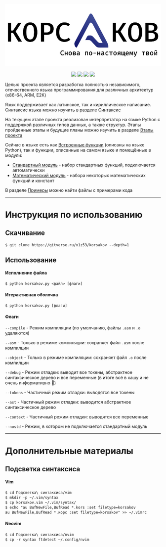 ![Фирменный блок](./Документация/Изображения/С%20фоном/Фирменный%20блок%20(с%20фоном).svg)

<p align="center">
    <img src="https://badgen.net/badge/Текущая%20версия/v0.5.6.1/green" />
    <img src="https://badgen.net/badge/Компилятор/В%20разработке/red" />
    <img src="https://badgen.net/badge/Интерпретатор/Python/yellow" />
    <img src="https://badgen.net/badge/Архитектуры/x86-64/green" />
</p>

Целью проекта является разработка полностью независимого, отечественного языка программирования для различных архитектур (x86-64, ARM, E2K)

Язык поддерживает как латинское, так и кириллическое написание. Синтаксис языка можно изучить в разделе [Синтаксис](./Документация/Синтаксис.md)

На текущем этапе проекта реализован интерпретатор на языке Python с поддержкой различных типов данных, а также структур. Этапы пройденные этапы и будущие планы можно изучить в разделе [Этапы проекта](./Документация/Этапы%20проекта.md)

Сейчас в языке есть как [Встроенные функции](./Документация/Встроенные%20функции.md) (описаны на языке Python), так и функции, описанные на самом языке и помещённые в модули:
- [Стандартный модуль](./Документация/Стандартный%20модуль.md) - набор стандартных функций, подключается автоматически
- [Математический модуль](./Документация/Математический%20модуль.md) - набора некоторых математических функций и констант

В разделе [Примеры](./Примеры) можно найти файлы с примерами кода

---

# Инструкция по использованию

## Скачивание

```console
$ git clone https://gitverse.ru/x1z53/korsakov --depth=1
```

## Использование

#### Исполнение файла

```console
$ python korsakov.py <файл> [флаги]
```

#### Итерактивная оболочка

```console
$ python korsakov.py [флаги]
```

#### Флаги

`--compile` - Режим компиляции (по умолчанию, файлы `.asm` и `.o` удаляются)

`--asm` - Только в режиме компиляции: сохраняет файл `.asm` после компилции

`--object` - Только в режиме компиляции: сохраняет файл `.o` после компилции

`--debug` - Режим отладки: выводит все токены, абстрактное синтаксическое дерево и все переменные (в итоге всё в кашу и не очень информативно 🙂)

`--tokens` - Частичный режим отладки: выводятся все токены

`--ast` - Частичный режим отладки: выводится абстрактное синтаксическое дерево

`--context` - Частичный режим отладки: выводятся все переменные

`--nostd` - Режим, в котором не подключается стандартный модуль

---

# Дополнительные материалы

## Подсветка синтаксиса

#### Vim

```console
$ cd Подсветка\ синтаксиса/vim
$ mkdir -p ~/.vim/syntax
$ cp korsakov.vim ~/.vim/syntax/
$ echo "au BufNewFile,BufRead *.kors :set filetype=korsakov
au BufNewFile,BufRead *.корс :set filetype=korsakov" >> ~/.vimrc
```

#### Neovim

```console
$ cd Подсветка\ синтаксиса/nvim
$ cp -r syntax ftdetect ~/.config/nvim
```
